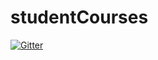 # studentCourses

[![Gitter](https://badges.gitter.im/bsucasteam/studentCourses.svg)](https://gitter.im/bsucasteam/studentCourses?utm_source=badge&utm_medium=badge&utm_campaign=pr-badge&utm_content=badge)